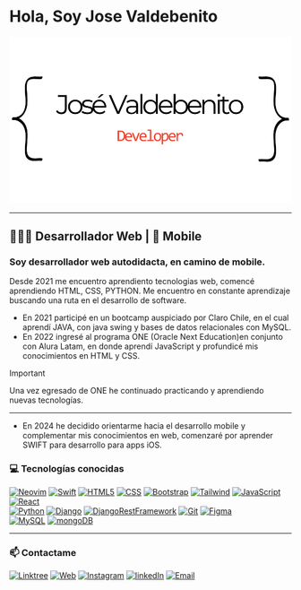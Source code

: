 # **Hola, Soy Jose Valdebenito**

![Jose Valdebenito](bannerjv.png "Jose Valdebenito logo")

---

## 👨🏻‍💻 Desarrollador Web | 📱 Mobile

### Soy desarrollador web autodidacta, en camino de mobile.

Desde 2021 me encuentro aprendiento tecnologias web, comencé aprendiendo HTML, CSS, PYTHON.
Me encuentro en constante aprendizaje buscando una ruta en el desarrollo de software.

- En 2021 participé en un bootcamp auspiciado por Claro Chile, en el cual aprendí JAVA, con java swing y bases de datos relacionales con MySQL.
- En 2022 ingresé al programa ONE (Oracle Next Education)en conjunto con Alura Latam, en donde aprendí JavaScript y profundicé mis conocimientos en HTML y CSS.

> [!IMPORTANT]
> Una vez egresado de ONE he continuado practicando y aprendiendo nuevas tecnologías.

---
- En 2024 he decidido orientarme hacia el desarrollo mobile y complementar mis conocimientos en web, comenzaré por aprender SWIFT para desarrollo para apps iOS.

### ‍💻 Tecnologías conocidas

[![Neovim](https://img.shields.io/badge/neovim-279F3B?style=for-the-badge&logo=neovim&logoColor=white&labelColor=101010)]()
[![Swift](https://img.shields.io/badge/Swift-FE3D0D?style=for-the-badge&logo=swift&logoColor=white&labelColor=101010)]()
[![HTML5](https://img.shields.io/badge/html5-red?style=for-the-badge&logo=html5&logoColor=white&labelColor=101010)]()
[![CSS](https://img.shields.io/badge/css3-01a6fa?style=for-the-badge&logo=Css3&logoColor=white&labelColor=101010)]()
[![Bootstrap](https://img.shields.io/badge/Bootstrap-7826F0?style=for-the-badge&logo=bootstrap&logoColor=white&labelColor=101010)]()
[![Tailwind](https://img.shields.io/badge/TailwindCSS-34B6F4?style=for-the-badge&logo=tailwindcss&logoColor=white&labelColor=101010)]()
[![JavaScript](https://img.shields.io/badge/javascript-faff00?style=for-the-badge&logo=javascript&logoColor=white&labelColor=101010)]()
[![React](https://img.shields.io/badge/react-00a0ff?style=for-the-badge&logo=react&logoColor=white&labelColor=101010)]()
</br>
[![Python](https://img.shields.io/badge/python-265075?style=for-the-badge&logo=python&logoColor=white&labelColor=101010)]()
[![Django](https://img.shields.io/badge/Django-11422E?style=for-the-badge&logo=django&logoColor=white&labelColor=101010)]()
[![DjangoRestFramework](https://img.shields.io/badge/DjangoRestFramework-b00000?style=for-the-badge&logo=django&logoColor=white&labelColor=101010)]()
[![Git](https://img.shields.io/badge/git-ff000d?style=for-the-badge&logo=git&logoColor=white&labelColor=101010)]()
[![Figma](https://img.shields.io/badge/figma-9600ff?style=for-the-badge&logo=figma&logoColor=white&labelColor=101010)]()
</br>
[![MySQL](https://img.shields.io/badge/mysql-336C97?style=for-the-badge&logo=mysql&logoColor=white&labelColor=101010)]()
[![mongoDB](https://img.shields.io/badge/mongoDB-07a11d?style=for-the-badge&logo=mongodb&logoColor=white&labelColor=101010)]()


---

### 📫 Contactame

[![Linktree](https://img.shields.io/badge/linktree-josevaldebenito-ff?style=for-the-badge&logo=linktree&logoColor=white&labelColor=101010)](https://linktr.ee/josevaldebenito)
[![Web](https://img.shields.io/badge/Web-https://josevaldebenito.up.railway.app-E30F1A?style=for-the-badge&logo=dev.to&logoColor=white&labelColor=101010)](https://josevaldebenito.up.railway.app)
[![Instagram](https://img.shields.io/badge/Instagram-@digival.cl-ff00ae?style=for-the-badge&logo=instagram&logoColor=white&labelColor=101010)](https://instagram.com/digival.cl)
[![linkedIn](https://img.shields.io/badge/linkedin-@jvaldebenitog-blue?style=for-the-badge&logo=linkedin&logoColor=white&labelColor=101010)](https://www.linkedin.com/in/jvaldebenitog/)
[![Email](https://img.shields.io/badge/jvaldebenitog@me.com-email_personal-blue?style=for-the-badge&logo=icloud&logoColor=fff&labelColor=101010)](mailto:jvaldebenitog@me.com)

<!---
JoseValdebenitoG/JoseValdebenitoG is a ✨ special ✨ repository because its `README.md` (this file) appears on your GitHub profile.
You can click the Preview link to take a look at your changes.
--->
